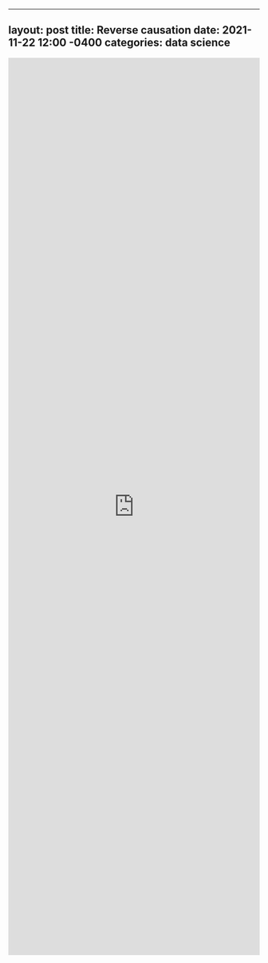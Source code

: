 
---
layout: post
title: Reverse causation
date: 2021-11-22 12:00 -0400
categories: data science
---
<iframe src="https://www.linkedin.com/embed/feed/update/urn:li:share:6868560453447118848" height="1795" width="504" frameborder="0" allowfullscreen="" title="Embedded post"></iframe>

